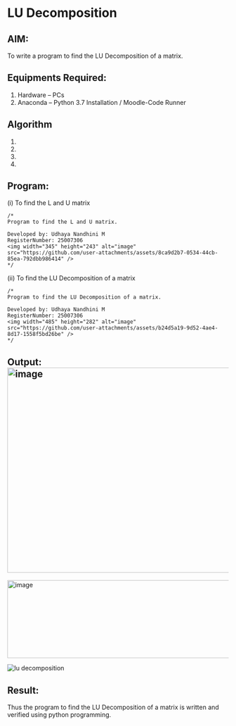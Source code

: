 # LU Decomposition 

## AIM:
To write a program to find the LU Decomposition of a matrix.

## Equipments Required:
1. Hardware – PCs
2. Anaconda – Python 3.7 Installation / Moodle-Code Runner

## Algorithm
1. 
2. 
3. 
4. 

## Program:
(i) To find the L and U matrix
```
/*
Program to find the L and U matrix.

Developed by: Udhaya Nandhini M
RegisterNumber: 25007306
<img width="345" height="243" alt="image" src="https://github.com/user-attachments/assets/8ca9d2b7-0534-44cb-85ea-792dbb986414" />
*/
```
(ii) To find the LU Decomposition of a matrix
```
/*
Program to find the LU Decomposition of a matrix.

Developed by: Udhaya Nandhini M
RegisterNumber: 25007306
<img width="485" height="282" alt="image" src="https://github.com/user-attachments/assets/b24d5a19-9d52-4ae4-8d17-1558f5bd26be" />
*/
```

## Output:<img width="1205" height="466" alt="image" src="https://github.com/user-attachments/assets/c151a6d3-9d3a-4d21-9996-c76a8fee0646" />
<img width="866" height="177" alt="image" src="https://github.com/user-attachments/assets/8ea9cb5b-7a1e-48bc-bc7f-10028c38995a" />


![lu decomposition]()


## Result:
Thus the program to find the LU Decomposition of a matrix is written and verified using python programming.

